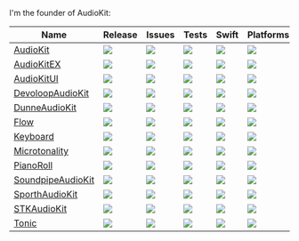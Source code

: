 I'm the founder of AudioKit:

|  Name | Release | Issues  | Tests | Swift | Platforms |
| ----- | ------- | ------- |------ | ----- | --------- |
| [AudioKit         ](https://github.com/AudioKit/AudioKit)          | [![](https://img.shields.io/github/v/tag/AudioKit/AudioKit?label=&color=black)         ](https://github.com/AudioKit/AudioKit/tags)          | [![](https://img.shields.io/github/issues-raw/AudioKit/AudioKit?label=&color=black)         ](https://github.com/AudioKit/AudioKit/issues)          | [![](https://img.shields.io/github/workflow/status/AudioKit/AudioKit/Tests?label=)         ](https://github.com/AudioKit/AudioKit/actions/workflows/tests.yml)          | [![](https://img.shields.io/endpoint?url=https%3A%2F%2Fswiftpackageindex.com%2Fapi%2Fpackages%2FAudioKit%2FAudioKit%2Fbadge%3Ftype%3Dswift-versions&label=&color=black)         ](https://swiftpackageindex.com/AudioKit/AudioKit)          | [![](https://img.shields.io/endpoint?url=https%3A%2F%2Fswiftpackageindex.com%2Fapi%2Fpackages%2FAudioKit%2FAudioKit%2Fbadge%3Ftype%3Dplatforms&label=&color=black)         ](https://swiftpackageindex.com/AudioKit/AudioKit)          |
| [AudioKitEX       ](https://github.com/AudioKit/AudioKitEX)        | [![](https://img.shields.io/github/v/tag/AudioKit/AudioKitEX?label=&color=black)       ](https://github.com/AudioKit/AudioKitEX/tags)        | [![](https://img.shields.io/github/issues-raw/AudioKit/AudioKitEX?label=&color=black)       ](https://github.com/AudioKit/AudioKitEX/issues)        | [![](https://img.shields.io/github/workflow/status/AudioKit/AudioKitEX/Tests?label=)       ](https://github.com/AudioKit/AudioKitEX/actions/workflows/tests.yml)        | [![](https://img.shields.io/endpoint?url=https%3A%2F%2Fswiftpackageindex.com%2Fapi%2Fpackages%2FAudioKit%2FAudioKitEX%2Fbadge%3Ftype%3Dswift-versions&label=&color=black)       ](https://swiftpackageindex.com/AudioKit/AudioKitEX)        | [![](https://img.shields.io/endpoint?url=https%3A%2F%2Fswiftpackageindex.com%2Fapi%2Fpackages%2FAudioKit%2FAudioKitEX%2Fbadge%3Ftype%3Dplatforms&label=&color=black)       ](https://swiftpackageindex.com/AudioKit/AudioKitEX)        |
| [AudioKitUI       ](https://github.com/AudioKit/AudioKitUI)        | [![](https://img.shields.io/github/v/tag/AudioKit/AudioKitUI?label=&color=black)       ](https://github.com/AudioKit/AudioKitUI/tags)        | [![](https://img.shields.io/github/issues-raw/AudioKit/AudioKitUI?label=&color=black)       ](https://github.com/AudioKit/AudioKitUI/issues)        | [![](https://img.shields.io/github/workflow/status/AudioKit/AudioKitUI/Tests?label=)       ](https://github.com/AudioKit/AudioKitUI/actions/workflows/tests.yml)        | [![](https://img.shields.io/endpoint?url=https%3A%2F%2Fswiftpackageindex.com%2Fapi%2Fpackages%2FAudioKit%2FAudioKitUI%2Fbadge%3Ftype%3Dswift-versions&label=&color=black)       ](https://swiftpackageindex.com/AudioKit/AudioKitUI)        | [![](https://img.shields.io/endpoint?url=https%3A%2F%2Fswiftpackageindex.com%2Fapi%2Fpackages%2FAudioKit%2FAudioKitUI%2Fbadge%3Ftype%3Dplatforms&label=&color=black)       ](https://swiftpackageindex.com/AudioKit/AudioKitUI)        |
| [DevoloopAudioKit ](https://github.com/AudioKit/DevoloopAudioKit)  | [![](https://img.shields.io/github/v/tag/AudioKit/DevoloopAudioKit?label=&color=black) ](https://github.com/AudioKit/DevoloopAudioKit/tags)  | [![](https://img.shields.io/github/issues-raw/AudioKit/DevoloopAudioKit?label=&color=black) ](https://github.com/AudioKit/DevoloopAudioKit/issues)  | [![](https://img.shields.io/github/workflow/status/AudioKit/DevoloopAudioKit/Tests?label=) ](https://github.com/AudioKit/DevoloopAudioKit/actions/workflows/tests.yml)  | [![](https://img.shields.io/endpoint?url=https%3A%2F%2Fswiftpackageindex.com%2Fapi%2Fpackages%2FAudioKit%2FDevoloopAudioKit%2Fbadge%3Ftype%3Dswift-versions&label=&color=black) ](https://swiftpackageindex.com/AudioKit/DevoloopAudioKit)  | [![](https://img.shields.io/endpoint?url=https%3A%2F%2Fswiftpackageindex.com%2Fapi%2Fpackages%2FAudioKit%2FDevoloopAudioKit%2Fbadge%3Ftype%3Dplatforms&label=&color=black) ](https://swiftpackageindex.com/AudioKit/DevoloopAudioKit)  |
| [DunneAudioKit    ](https://github.com/AudioKit/DunneAudioKit)     | [![](https://img.shields.io/github/v/tag/AudioKit/DunneAudioKit?label=&color=black)    ](https://github.com/AudioKit/DunneAudioKit/tags)     | [![](https://img.shields.io/github/issues-raw/AudioKit/DunneAudioKit?label=&color=black)    ](https://github.com/AudioKit/DunneAudioKit/issues)     | [![](https://img.shields.io/github/workflow/status/AudioKit/DunneAudioKit/Tests?label=)    ](https://github.com/AudioKit/DunneAudioKit/actions/workflows/tests.yml)     | [![](https://img.shields.io/endpoint?url=https%3A%2F%2Fswiftpackageindex.com%2Fapi%2Fpackages%2FAudioKit%2FDunneAudioKit%2Fbadge%3Ftype%3Dswift-versions&label=&color=black)    ](https://swiftpackageindex.com/AudioKit/DunneAudioKit)     | [![](https://img.shields.io/endpoint?url=https%3A%2F%2Fswiftpackageindex.com%2Fapi%2Fpackages%2FAudioKit%2FDunneAudioKit%2Fbadge%3Ftype%3Dplatforms&label=&color=black)    ](https://swiftpackageindex.com/AudioKit/DunneAudioKit)     |
| [Flow         ](https://github.com/AudioKit/Flow)                  | [![](https://img.shields.io/github/v/tag/AudioKit/Flow?label=&color=black)             ](https://github.com/AudioKit/Flow/tags)              | [![](https://img.shields.io/github/issues-raw/AudioKit/Flow?label=&color=black)             ](https://github.com/AudioKit/Flow/issues)              | [![](https://img.shields.io/github/workflow/status/AudioKit/Flow/Tests?label=)             ](https://github.com/AudioKit/Flow/actions/workflows/tests.yml)              | [![](https://img.shields.io/endpoint?url=https%3A%2F%2Fswiftpackageindex.com%2Fapi%2Fpackages%2FAudioKit%2FFlow%2Fbadge%3Ftype%3Dswift-versions&label=&color=black)             ](https://swiftpackageindex.com/AudioKit/Flow)              | [![](https://img.shields.io/endpoint?url=https%3A%2F%2Fswiftpackageindex.com%2Fapi%2Fpackages%2FAudioKit%2FFlow%2Fbadge%3Ftype%3Dplatforms&label=&color=black)             ](https://swiftpackageindex.com/AudioKit/Flow)              |
| [Keyboard     ](https://github.com/AudioKit/Keyboard)              | [![](https://img.shields.io/github/v/tag/AudioKit/Keyboard?label=&color=black)         ](https://github.com/AudioKit/Keyboard/tags)          | [![](https://img.shields.io/github/issues-raw/AudioKit/Keyboard?label=&color=black)         ](https://github.com/AudioKit/Keyboard/issues)          | [![](https://img.shields.io/github/workflow/status/AudioKit/Keyboard/Tests?label=)         ](https://github.com/AudioKit/Keyboard/actions/workflows/tests.yml)          | [![](https://img.shields.io/endpoint?url=https%3A%2F%2Fswiftpackageindex.com%2Fapi%2Fpackages%2FAudioKit%2FKeyboard%2Fbadge%3Ftype%3Dswift-versions&label=&color=black)         ](https://swiftpackageindex.com/AudioKit/Keyboard)          | [![](https://img.shields.io/endpoint?url=https%3A%2F%2Fswiftpackageindex.com%2Fapi%2Fpackages%2FAudioKit%2FKeyboard%2Fbadge%3Ftype%3Dplatforms&label=&color=black)         ](https://swiftpackageindex.com/AudioKit/Keyboard)          |
| [Microtonality](https://github.com/AudioKit/Microtonality)         | [![](https://img.shields.io/github/v/tag/AudioKit/Microtonality?label=&color=black)    ](https://github.com/AudioKit/Microtonality/tags)     | [![](https://img.shields.io/github/issues-raw/AudioKit/Microtonality?label=&color=black)    ](https://github.com/AudioKit/Microtonality/issues)     | [![](https://img.shields.io/github/workflow/status/AudioKit/Microtonality/Tests?label=)    ](https://github.com/AudioKit/Microtonality/actions/workflows/tests.yml)     | [![](https://img.shields.io/endpoint?url=https%3A%2F%2Fswiftpackageindex.com%2Fapi%2Fpackages%2FAudioKit%2FMicrotonality%2Fbadge%3Ftype%3Dswift-versions&label=&color=black)    ](https://swiftpackageindex.com/AudioKit/Microtonality)     | [![](https://img.shields.io/endpoint?url=https%3A%2F%2Fswiftpackageindex.com%2Fapi%2Fpackages%2FAudioKit%2FMicrotonality%2Fbadge%3Ftype%3Dplatforms&label=&color=black)    ](https://swiftpackageindex.com/AudioKit/Microtonality)     |
| [PianoRoll    ](https://github.com/AudioKit/PianoRoll)             | [![](https://img.shields.io/github/v/tag/AudioKit/PianoRoll?label=&color=black)        ](https://github.com/AudioKit/PianoRoll/tags)         | [![](https://img.shields.io/github/issues-raw/AudioKit/PianoRoll?label=&color=black)        ](https://github.com/AudioKit/PianoRoll/issues)         | [![](https://img.shields.io/github/workflow/status/AudioKit/PianoRoll/Tests?label=)        ](https://github.com/AudioKit/PianoRoll/actions/workflows/tests.yml)         | [![](https://img.shields.io/endpoint?url=https%3A%2F%2Fswiftpackageindex.com%2Fapi%2Fpackages%2FAudioKit%2FPianoRoll%2Fbadge%3Ftype%3Dswift-versions&label=&color=black)        ](https://swiftpackageindex.com/AudioKit/PianoRoll)         | [![](https://img.shields.io/endpoint?url=https%3A%2F%2Fswiftpackageindex.com%2Fapi%2Fpackages%2FAudioKit%2FPianoRoll%2Fbadge%3Ftype%3Dplatforms&label=&color=black)        ](https://swiftpackageindex.com/AudioKit/PianoRoll)         |
| [SoundpipeAudioKit](https://github.com/AudioKit/SoundpipeAudioKit) | [![](https://img.shields.io/github/v/tag/AudioKit/SoundpipeAudioKit?label=&color=black)](https://github.com/AudioKit/SoundpipeAudioKit/tags) | [![](https://img.shields.io/github/issues-raw/AudioKit/SoundpipeAudioKit?label=&color=black)](https://github.com/AudioKit/SoundpipeAudioKit/issues) | [![](https://img.shields.io/github/workflow/status/AudioKit/SoundpipeAudioKit/Tests?label=)](https://github.com/AudioKit/SoundpipeAudioKit/actions/workflows/tests.yml) | [![](https://img.shields.io/endpoint?url=https%3A%2F%2Fswiftpackageindex.com%2Fapi%2Fpackages%2FAudioKit%2FSoundpipeAudioKit%2Fbadge%3Ftype%3Dswift-versions&label=&color=black)](https://swiftpackageindex.com/AudioKit/SoundpipeAudioKit) | [![](https://img.shields.io/endpoint?url=https%3A%2F%2Fswiftpackageindex.com%2Fapi%2Fpackages%2FAudioKit%2FSoundpipeAudioKit%2Fbadge%3Ftype%3Dplatforms&label=&color=black)](https://swiftpackageindex.com/AudioKit/SoundpipeAudioKit) |
| [SporthAudioKit   ](https://github.com/AudioKit/SporthAudioKit)    | [![](https://img.shields.io/github/v/tag/AudioKit/SporthAudioKit?label=&color=black)   ](https://github.com/AudioKit/SporthAudioKit/tags)    | [![](https://img.shields.io/github/issues-raw/AudioKit/SporthAudioKit?label=&color=black)   ](https://github.com/AudioKit/SporthAudioKit/issues)    | [![](https://img.shields.io/github/workflow/status/AudioKit/SporthAudioKit/Tests?label=)   ](https://github.com/AudioKit/SporthAudioKit/actions/workflows/tests.yml)    | [![](https://img.shields.io/endpoint?url=https%3A%2F%2Fswiftpackageindex.com%2Fapi%2Fpackages%2FAudioKit%2FSporthAudioKit%2Fbadge%3Ftype%3Dswift-versions&label=&color=black)   ](https://swiftpackageindex.com/AudioKit/SporthAudioKit)    | [![](https://img.shields.io/endpoint?url=https%3A%2F%2Fswiftpackageindex.com%2Fapi%2Fpackages%2FAudioKit%2FSporthAudioKit%2Fbadge%3Ftype%3Dplatforms&label=&color=black)   ](https://swiftpackageindex.com/AudioKit/SporthAudioKit)    |
| [STKAudioKit      ](https://github.com/AudioKit/STKAudioKit)       | [![](https://img.shields.io/github/v/tag/AudioKit/STKAudioKit?label=&color=black)      ](https://github.com/AudioKit/STKAudioKit/tags)       | [![](https://img.shields.io/github/issues-raw/AudioKit/STKAudioKit?label=&color=black)      ](https://github.com/AudioKit/STKAudioKit/issues)       | [![](https://img.shields.io/github/workflow/status/AudioKit/STKAudioKit/Tests?label=)      ](https://github.com/AudioKit/STKAudioKit/actions/workflows/tests.yml)       | [![](https://img.shields.io/endpoint?url=https%3A%2F%2Fswiftpackageindex.com%2Fapi%2Fpackages%2FAudioKit%2FSTKAudioKit%2Fbadge%3Ftype%3Dswift-versions&label=&color=black)      ](https://swiftpackageindex.com/AudioKit/STKAudioKit)       | [![](https://img.shields.io/endpoint?url=https%3A%2F%2Fswiftpackageindex.com%2Fapi%2Fpackages%2FAudioKit%2FSTKAudioKit%2Fbadge%3Ftype%3Dplatforms&label=&color=black)      ](https://swiftpackageindex.com/AudioKit/STKAudioKit)       |
| [Tonic        ](https://github.com/AudioKit/Tonic)                 | [![](https://img.shields.io/github/v/tag/AudioKit/Tonic?label=&color=black)            ](https://github.com/AudioKit/Tonic/tags)             | [![](https://img.shields.io/github/issues-raw/AudioKit/Tonic?label=&color=black)            ](https://github.com/AudioKit/Tonic/issues)             | [![](https://img.shields.io/github/workflow/status/AudioKit/Tonic/Tests?label=)            ](https://github.com/AudioKit/Tonic/actions/workflows/tests.yml)             | [![](https://img.shields.io/endpoint?url=https%3A%2F%2Fswiftpackageindex.com%2Fapi%2Fpackages%2FAudioKit%2FTonic%2Fbadge%3Ftype%3Dswift-versions&label=&color=black)            ](https://swiftpackageindex.com/AudioKit/Tonic)             | [![](https://img.shields.io/endpoint?url=https%3A%2F%2Fswiftpackageindex.com%2Fapi%2Fpackages%2FAudioKit%2FTonic%2Fbadge%3Ftype%3Dplatforms&label=&color=black)            ](https://swiftpackageindex.com/AudioKit/Tonic)             |

